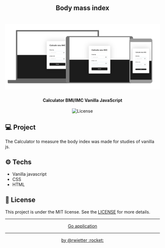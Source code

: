 <h2 align="center">Body mass index</h2>


<h1 align="center">
    <img alt="DevRadar" title="#delicinha" src="https://github.com/rwietter/body-mass-index/blob/master/static/layout.PNG" width="800px" />
</h1>

<h4 align="center">
  Calculator BMI/IMC Vanilla JavaScript
</h4>
<p align="center">
  <img alt="License" src="https://img.shields.io/badge/license-MIT-brightgreen">
</p>

## :computer: Project

The Calculator to measure the body index was made for studies of vanilla js.

## ⚙️ Techs

- Vanilla javascript
- CSS
- HTML

## :memo: License

This project is under the MIT license. See the [LICENSE](LICENSE.md) for more details.

<hr />

<p align="center"><a href="https://imc-calculator.netlify.com/" />Go application</p>

<hr />

<p align="center">by @rwietter :rocket:</p>

